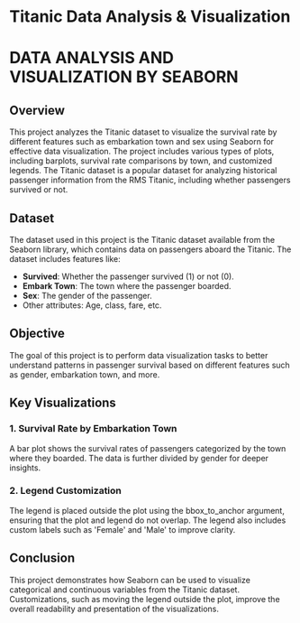 <h1>Titanic Data Analysis & Visualization</h1>
<h1>DATA ANALYSIS AND VISUALIZATION BY SEABORN</h1>

<h2>Overview</h2>
<p>
  This project analyzes the Titanic dataset to visualize the survival rate by different features 
  such as embarkation town and sex using Seaborn for effective data visualization. 
  The project includes various types of plots, including barplots, survival rate comparisons by town, 
  and customized legends. 
  The Titanic dataset is a popular dataset for analyzing historical passenger 
  information from the RMS Titanic, including whether passengers survived or not.
</p>

<h2>Dataset</h2>
<p>
  The dataset used in this project is the Titanic dataset available from the Seaborn library, 
  which contains data on passengers aboard the Titanic. The dataset includes features like:
</p>
<ul>
  <li><strong>Survived</strong>: Whether the passenger survived (1) or not (0).</li>
  <li><strong>Embark Town</strong>: The town where the passenger boarded.</li>
  <li><strong>Sex</strong>: The gender of the passenger.</li>
  <li>Other attributes: Age, class, fare, etc.</li>
</ul>

<h2>Objective</h2>
<p>
  The goal of this project is to perform data visualization tasks to better understand 
  patterns in passenger survival based on different features such as gender, embarkation town, and more.
</p>

<h2>Key Visualizations</h2>
<h3>1. Survival Rate by Embarkation Town</h3>
<p>
  A bar plot shows the survival rates of passengers categorized by the town where they boarded. 
  The data is further divided by gender for deeper insights.
</p>

<h3>2. Legend Customization</h3>
<p>
  The legend is placed outside the plot using the bbox_to_anchor argument, ensuring that the plot 
  and legend do not overlap. The legend also includes custom labels such as 'Female' and 'Male' to improve clarity.
</p>

<h2>Conclusion</h2>
<p>
  This project demonstrates how Seaborn can be used to visualize categorical and continuous variables 
  from the Titanic dataset. Customizations, such as moving the legend outside the plot, 
  improve the overall readability and presentation of the visualizations.
</p>
